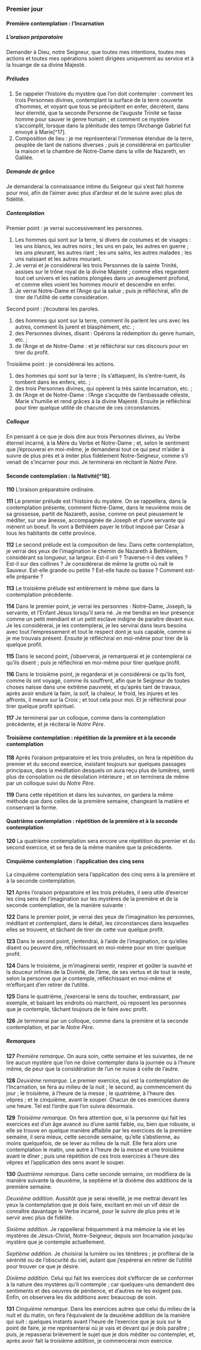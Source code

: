 ### Premier jour

#### Première contemplation : l’Incarnation

##### L’oraison préparatoire

Demander à Dieu, notre Seigneur, que toutes mes intentions, toutes mes actions et toutes mes opérations soient dirigées uniquement au service et à la louange de sa divine Majesté.

##### Préludes

1. Se rappeler l’histoire du mystère que l’on doit contempler : comment les trois Personnes divines, contemplant la surface de la terre couverte d’hommes, et voyant que tous se précipitent en enfer, décrètent, dans leur éternité, que la seconde Personne de l’auguste Trinité se fasse homme pour sauver le genre humain ; et comment ce mystère s’accomplit, lorsque dans la plénitude des temps l’Archange Gabriel fut envoyé à Marie[^17].
2. Composition de lieu : je me représenterai l’immense étendue de la terre, peuplée de tant de nations diverses ; puis je considérerai en particulier la maison et la chambre de Notre-Dame dans la ville de Nazareth, en Galilée.

##### Demande de grâce
Je demanderai la connaissance intime du Seigneur qui s’est fait homme pour moi, afin de l’aimer avec plus d’ardeur et de le suivre avec plus de fidélité.

##### Contemplation

Premier point : je verrai successivement les personnes. 
1. Les hommes qui sont sur la terre, si divers de costumes et de visages : les uns blancs, les autres noirs ; les uns en paix, les autres en guerre ; les uns pleurant, les autres riant ; les uns sains, les autres malades ; les uns naissant et les autres mourant. 
2. Je verrai et je considérerai les trois Personnes de la sainte Trinité, assises sur le trône royal de la divine Majesté ; comme elles regardent tout cet univers et les nations plongées dans un aveuglement profond, et comme elles voient les hommes mourir et descendre en enfer. 
3. Je verrai Notre-Dame et l’Ange qui la salue ; puis je réfléchirai, afin de tirer de l’utilité de cette considération.

Second point : j’écouterai les paroles. 
1. des hommes qui sont sur la terre, comment ils parlent les uns avec les autres, comment ils jurent et blasphèment, etc. ; 
2. des Personnes divines, disant : Opérons la rédemption du genre humain, etc. ; 
3. de l’Ange et de Notre-Dame : et je réfléchirai sur ces discours pour en tirer du profit.

Troisième point : je considérerai les actions. 
1. des hommes qui sont sur la terre ; ils s’attaquent, ils s’entre-tuent, ils tombent dans les enfers, etc. ; 
2. des trois Personnes divines, qui opèrent la très sainte Incarnation, etc. ; 
3. de l’Ange et de Notre-Dame : l’Ange s’acquitte de l’ambassade céleste, Marie s’humilie et rend grâces à la divine Majesté. Ensuite je réfléchirai pour tirer quelque utilité de chacune de ces circonstances.

##### Colloque

En pensant à ce que je dois dire aux trois Personnes divines, au Verbe éternel incarné, à la Mère du Verbe et Notre-Dame ; et, selon le sentiment que j’éprouverai en moi-même, je demanderai tout ce qui peut m’aider à suivre de plus près et à imiter plus fidèlement Notre-Seigneur, comme s’il venait de s’incarner pour moi. Je terminerai en récitant le _Notre Père_.

#### Seconde contemplation : la Nativité[^18].

**110** L’oraison préparatoire ordinaire.

**111** Le premier prélude est l’histoire du mystère. On se rappellera, dans la contemplation présente, comment Notre-Dame, dans le neuvième mois de sa grossesse, partit de Nazareth, assise, comme on peut pieusement le méditer, sur une ânesse, accompagnée de Joseph et d’une servante qui mènent un boeuf. Ils vont à Bethléem payer le tribut imposé par César à tous les habitants de cette province.

**112** Le second prélude est la composition de lieu. Dans cette contemplation, je verrai des yeux de l’imagination le chemin de Nazareth à Bethléem, considérant sa longueur, sa largeur. Est-il uni ? Traverse-t-il des vallées ? Est-il sur des collines ? Je considérerai de même la grotte où naît le Sauveur. Est-elle grande ou petite ? Est-elle haute ou basse ? Comment est-elle préparée ? 

**113** Le troisième prélude est entièrement le même que dans la contemplation précédente.

**114** Dans le premier point, je verrai les personnes : Notre-Dame, Joseph, la servante, et l’Enfant Jésus lorsqu’il sera né. Je me tiendrai en leur présence comme un petit mendiant et un petit esclave indigne de paraître devant eux. Je les considérerai, je les contemplerai, je les servirai dans leurs besoins avec tout l’empressement et tout le respect dont je suis capable, comme si je me trouvais présent. Ensuite je réfléchirai en moi-même pour tirer de là quelque profit.

**115** Dans le second point, j’observerai, je remarquerai et je contemplerai ce qu’ils disent ; puis je réfléchirai en moi-même pour tirer quelque profit.

**116** Dans le troisième point, je regarderai et je considérerai ce qu’ils font, comme ils ont voyagé, comme ils souffrent, afin que le Seigneur de toutes choses naisse dans une extrême pauvreté, et qu’après tant de travaux, après avoir enduré la faim, la soif, la chaleur, le froid, les injures et les affronts, il meure sur la Croix ; et tout cela pour moi. Et je réfléchirai pour tirer quelque profit spirituel.

**117** Je terminerai par un colloque, comme dans la contemplation précédente, et je réciterai le _Notre Père_.

#### Troisième contemplation : répétition de la première et à la seconde contemplation

**118** Après l’oraison préparatoire et les trois préludes, on fera la répétition du premier et du second exercice, insistant toujours sur quelques passages principaux, dans la méditation desquels on aura reçu plus de lumières, senti plus de consolation ou de désolation intérieure ; et on terminera de même par un colloque suivi du _Notre Père_.

**119** Dans cette répétition et dans les suivantes, on gardera la même méthode que dans celles de la première semaine, changeant la matière et conservant la forme.

#### Quatrième contemplation : répétition de la première et à la seconde contemplation

**120** La quatrième contemplation sera encore une répétition du premier et du second exercice, et se fera de la même manière que la précédente.

#### Cinquième contemplation : l’application des cinq sens

La cinquième contemplation sera l’application des cinq sens à la première et à la seconde contemplation.

**121** Après l’oraison préparatoire et les trois préludes, il sera utile d’exercer les cinq sens de l’imagination sur les mystères de la première et de la seconde contemplation, de la manière suivante : 

**122** Dans le premier point, je verrai des yeux de l’imagination les personnes, méditant et contemplant, dans le détail, les circonstances dans lesquelles elles se trouvent, et tâchant de tirer de cette vue quelque profit.

**123** Dans le second point, j’entendrai, à l’aide de l’imagination, ce qu’elles disent ou peuvent dire, réfléchissant en moi-même pour en tirer quelque profit.

**124** Dans le troisième, je m’imaginerai sentir, respirer et goûter la suavité et la douceur infinies de la Divinité, de l’âme, de ses vertus et de tout le reste, selon la personne que je contemple, réfléchissant en moi-même et m’efforçant d’en retirer de l’utilité.

**125** Dans le quatrième, j’exercerai le sens du toucher, embrassant, par exemple, et baisant les endroits où marchent, où reposent les personnes que je contemple, tâchant toujours de le faire avec profit.

**126** Je terminerai par un colloque, comme dans la première et la seconde contemplation, et par le _Notre Père_.

##### Remarques

**127** _Première remarque._ On aura soin, cette semaine et les suivantes, de ne lire aucun mystère que l’on ne doive contempler dans la journée ou à l’heure même, de peur que la considération de l’un ne nuise à celle de l’autre.

**128** _Deuxième remarque._ Le premier exercice, qui est la contemplation de l’Incarnation, se fera au milieu de la nuit ; le second, au commencement du jour ; le troisième, à l’heure de la messe ; le quatrième, à l’heure des vêpres ; et le cinquième, avant le souper. Chacun de ces exercices durera une heure. Tel est l’ordre que l’on suivra désormais.

**129** _Troisième remarque._ On fera attention que, si la personne qui fait les exercices est d’un âge avancé ou d’une santé faible, ou, bien que robuste, si elle se trouve en quelque manière affaiblie par les exercices de la première semaine, il sera mieux, cette seconde semaine, qu’elle s’abstienne, au moins quelquefois, de se lever au milieu de la nuit. Elle fera alors une contemplation le matin, une autre à l’heure de la messe et une troisième avant le dîner ; puis une répétition de ces trois exercices à l’heure des vêpres et l’application des sens avant le souper.

**130** _Quatrième remarque._ Dans cette seconde semaine, on modifiera de la manière suivante la deuxième, la septième et la dixième des additions de la première semaine.

_Deuxième addition._ Aussitôt que je serai réveillé, je me mettrai devant les yeux la contemplation que je dois faire, excitant en moi un vif désir de connaître davantage le Verbe incarné, pour le suivre de plus près et le servir avec plus de fidélité.

_Sixième addition._ Je rappellerai fréquemment à ma mémoire la vie et les mystères de Jésus-Christ, Notre-Seigneur, depuis son Incarnation jusqu’au mystère que je contemple actuellement.

_Septième addition._ Je choisirai la lumière ou les ténèbres ; je profiterai de la sérénité ou de l’obscurité du ciel, autant que j’espérerai en retirer de l’utilité pour trouver ce que je désire.

_Dixième addition._ Celui qui fait les exercices doit s’efforcer de se conformer à la nature des mystères qu’il contemple ; car quelques-uns demandent des sentiments et des oeuvres de pénitence, et d’autres ne les exigent pas. Enfin, on observera les dix additions avec beaucoup de soin.

**131** _Cinquième remarque._ Dans les exercices autres que celui du milieu de la nuit et du matin, on fera l’équivalent de la deuxième addition de la manière qui suit : quelques instants avant l’heure de l’exercice que je suis sur le point de faire, je me représenterai où je vais et devant qui je dois paraître ; puis, je repasserai brièvement le sujet que je dois méditer ou contempler, et, après avoir fait la troisième addition, je commencerai mon exercice.
